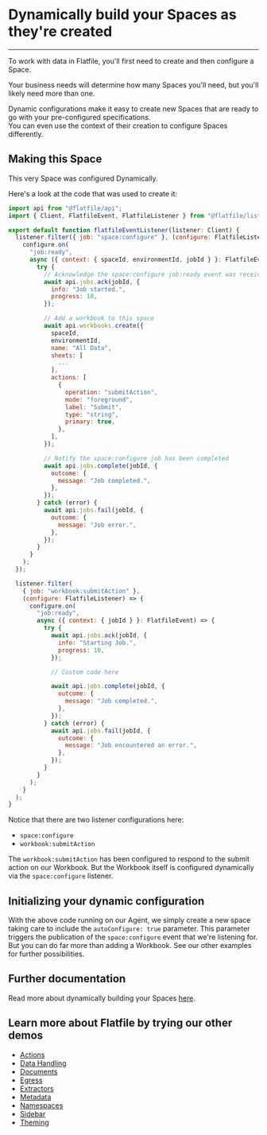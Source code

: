# Dynamically build your Spaces as they're created

---

To work with data in Flatfile, you'll first need to create and then configure a Space.

Your business needs will determine how many Spaces you'll need, but you'll likely need more than one.

Dynamic configurations make it easy to create new Spaces that are ready to go with your pre-configured specifications.\
You can even use the context of their creation to configure Spaces differently.

## Making this Space

This very Space was configured Dynamically.

Here's a look at the code that was used to create it:

```jsx
import api from "@flatfile/api";
import { Client, FlatfileEvent, FlatfileListener } from "@flatfile/listener";

export default function flatfileEventListener(listener: Client) {
  listener.filter({ job: "space:configure" }, (configure: FlatfileListener) => {
    configure.on(
      "job:ready",
      async ({ context: { spaceId, environmentId, jobId } }: FlatfileEvent) => {
        try {
          // Acknowledge the space:configure job:ready event was received
          await api.jobs.ack(jobId, {
            info: "Job started.",
            progress: 10,
          });

          // Add a workbook to this space
          await api.workbooks.create({
            spaceId,
            environmentId,
            name: "All Data",
            sheets: [
              ...
            ],
            actions: [
              {
                operation: "submitAction",
                mode: "foreground",
                label: "Submit",
                type: "string",
                primary: true,
              },
            ],
          });

          // Notify the space:configure job has been completed
          await api.jobs.complete(jobId, {
            outcome: {
              message: "Job completed.",
            },
          });
        } catch (error) {
          await api.jobs.fail(jobId, {
            outcome: {
              message: "Job error.",
            },
          });
        }
      }
    );
  });

  listener.filter(
    { job: "workbook:submitAction" },
    (configure: FlatfileListener) => {
      configure.on(
        "job:ready",
        async ({ context: { jobId } }: FlatfileEvent) => {
          try {
            await api.jobs.ack(jobId, {
              info: "Starting Job.",
              progress: 10,
            });

            // Custom code here

            await api.jobs.complete(jobId, {
              outcome: {
                message: "Job completed.",
              },
            });
          } catch (error) {
            await api.jobs.fail(jobId, {
              outcome: {
                message: "Job encountered an error.",
              },
            });
          }
        }
      );
    }
  );
}
```

Notice that there are two listener configurations here:

- `space:configure`
- `workbook:submitAction`

The `workbook:submitAction` has been configured to respond to the submit action on our Workbook. But the Workbook itself is configured dynamically via the `space:configure` listener.

## Initializing your dynamic configuration

With the above code running on our Agent, we simply create a new space taking care to include the `autoConfigure: true` parameter. This parameter triggers the publication of the `space:configure` event that we're listening for. But you can do far more than adding a Workbook. See our other examples for further possibilities.

## Further documentation

Read more about dynamically building your Spaces [here](https://flatfile.com/docs/guides/dynamic-configurations).

## Learn more about Flatfile by trying our other demos

- [Actions](https://platform.flatfile.com/getting-started)
- [Data Handling](https://platform.flatfile.com/getting-started)
- [Documents](https://platform.flatfile.com/getting-started)
- [Egress](https://platform.flatfile.com/getting-started)
- [Extractors](https://platform.flatfile.com/getting-started)
- [Metadata](https://platform.flatfile.com/getting-started)
- [Namespaces](https://platform.flatfile.com/getting-started)
- [Sidebar](https://platform.flatfile.com/getting-started)
- [Theming](https://platform.flatfile.com/getting-started)
